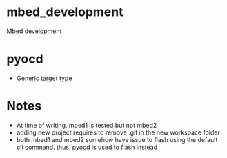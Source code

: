# mbed_development
Mbed development

# pyocd
- [Generic target type](https://pyocd.io/docs/target_support.html#generic_target_type)

# Notes
- At time of writing, mbed1 is tested but not mbed2
- adding new project requires to remove .git in the new workspace folder
- both mbed1 and mbed2 somehow have issue to flash using the default cli command. thus, pyocd is used to flash instead